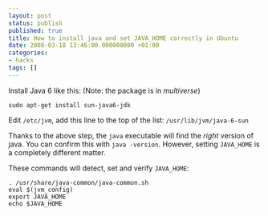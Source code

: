 ```yaml
---
layout: post
status: publish
published: true
title: How to install java and set JAVA_HOME correctly in Ubuntu
date: 2008-03-18 13:46:00.000000000 +01:00
categories:
- hacks
tags: []
---
```


Install Java 6 like this: (Note: the package is in *multiverse*)

    sudo apt-get install sun-java6-jdk

Edit `/etc/jvm`, add this line to the top of the list: `/usr/lib/jvm/java-6-sun`

Thanks to the above step, the `java` executable will find the *right* version of java. You can confirm this with `java -version`. However, setting `JAVA_HOME` is a completely different matter.

These commands will detect, set and verify `JAVA_HOME`:

    . /usr/share/java-common/java-common.sh
    eval $(jvm_config)
    export JAVA_HOME
    echo $JAVA_HOME
